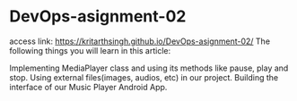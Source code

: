 # DevOps-asignment-02
access link:
https://kritarthsingh.github.io/DevOps-asignment-02/
The following things you will learn in this article:

Implementing MediaPlayer class and using its methods like pause, play and stop.
Using external files(images, audios, etc) in our project.
Building the interface of our Music Player Android App.
